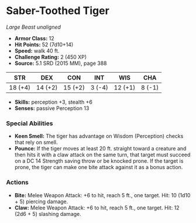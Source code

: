# Saber-Toothed Tiger

*Large* *Beast* *unaligned*

- **Armor Class:** 12
- **Hit Points:** 52 (7d10+14)
- **Speed:** walk 40 ft.
- **Challenge Rating:** 2 (450 XP)
- **Source:** 5.1 SRD (2015 MM), page 388

| STR | DEX | CON | INT | WIS | CHA |
| --- | --- | --- | --- | --- | --- |
| 18 (+4) | 14 (+2) | 15 (+2) | 3 (-4) | 12 (+1) | 8 (-1) |

- **Skills:** perception +3, stealth +6
- **Senses:** passive Perception 13

### Special Abilities

- **Keen Smell:** The tiger has advantage on Wisdom (Perception) checks that rely on smell.
- **Pounce:** If the tiger moves at least 20 ft. straight toward a creature and then hits it with a claw attack on the same turn, that target must succeed on a DC 14 Strength saving throw or be knocked prone. If the target is prone, the tiger can make one bite attack against it as a bonus action.

### Actions

- **Bite:** Melee Weapon Attack: +6 to hit, reach 5 ft., one target. Hit: 10 (1d10 + 5) piercing damage.
- **Claw:** Melee Weapon Attack: +6 to hit, reach 5 ft., one target. Hit: 12 (2d6 + 5) slashing damage.



